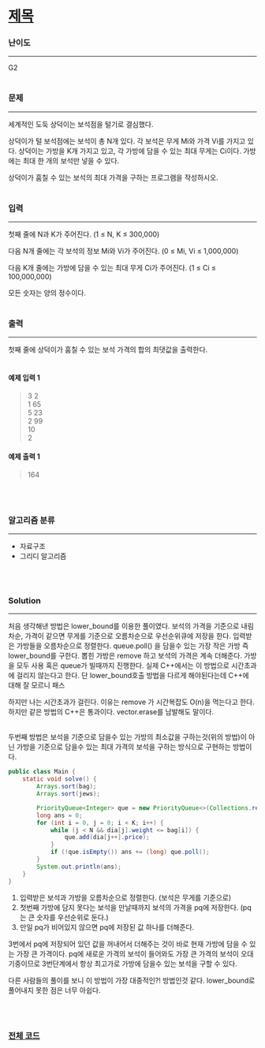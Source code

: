 # [제목](https://www.acmicpc.net/problem/1202)

### 난이도

***
G2
<br><br>

### 문제

***
세계적인 도둑 상덕이는 보석점을 털기로 결심했다.

상덕이가 털 보석점에는 보석이 총 N개 있다. 각 보석은 무게 Mi와 가격 Vi를 가지고 있다. 상덕이는 가방을 K개 가지고 있고, 각 가방에 담을 수 있는 최대 무게는 Ci이다. 가방에는 최대 한 개의 보석만 넣을
수 있다.

상덕이가 훔칠 수 있는 보석의 최대 가격을 구하는 프로그램을 작성하시오.
<br><br>

### 입력

***
첫째 줄에 N과 K가 주어진다. (1 ≤ N, K ≤ 300,000)

다음 N개 줄에는 각 보석의 정보 Mi와 Vi가 주어진다. (0 ≤ Mi, Vi ≤ 1,000,000)

다음 K개 줄에는 가방에 담을 수 있는 최대 무게 Ci가 주어진다. (1 ≤ Ci ≤ 100,000,000)

모든 숫자는 양의 정수이다.
<br><br>

### 출력

***
첫째 줄에 상덕이가 훔칠 수 있는 보석 가격의 합의 최댓값을 출력한다.
<br><br>

#### 예제 입력 1

> 3 2   
1 65    
5 23    
2 99    
10  
2

#### 예제 출력 1

> 164

<br><br>

### 알고리즘 분류

***

* 자료구조
* 그리디 알고리즘

<br><br>

### Solution

***


처음 생각해낸 방법은 lower_bound를 이용한 풀이였다. 보석의 가격을 기준으로 내림차순, 가격이 같으면 무게를 기준으로 오름차순으로 우선순위큐에 저장을 한다. 입력받은 가방들을 오름차순으로 정렬한다.
queue.poll() 을 담을수 있는 가장 작은 가방 즉 lower_bound를 구한다. 뽑힌 가방은 remove 하고 보석의 가격은 계속 더해준다. 가방을 모두 사용 혹은 queue가 빌때까지 진행한다. 실제
C++에서는 이 방법으로 시간초과에 걸리지 않는다고 한다. 단 lower_bound호출 방법을 다르게 해야된다는데 C++에 대해 잘 모르니 패스

하지만 나는 시간초과가 걸린다. 이유는 remove 가 시간복잡도 O(n)을 먹는다고 한다. 하지만 같은 방법의 C++은 통과이다. vector.erase를 남발해도 말이다.
<br><br>

두번째 방법은 보석을 기준으로 담을수 있는 가방의 최소값을 구하는것(위의 방법)이 아닌 가방을 기준으로 담을수 있는 최대 가격의 보석을 구하는 방식으로 구현하는 방법이다.

```java
public class Main {
    static void solve() {
        Arrays.sort(bag);
        Arrays.sort(jews);

        PriorityQueue<Integer> que = new PriorityQueue<>(Collections.reverseOrder());
        long ans = 0;
        for (int i = 0, j = 0; i < K; i++) {
            while (j < N && dia[j].weight <= bag[i]) {
                que.add(dia[j++].price);
            }
            if (!que.isEmpty()) ans += (long) que.poll();
        }
        System.out.println(ans);
    }
}
```

1. 입력받은 보석과 가방을 오름차순으로 정렬한다. (보석은 무게를 기준으로)
2. 첫번째 가방에 담지 못다는 보석을 만날때까지 보석의 가격을 pq에 저장한다. (pq는 큰 숫자를 우선순위로 둔다.)
3. 만일 pq가 비어있지 않으면 pq에 저장된 값 하나를 더해준다.

3번에서 pq에 저장되어 있던 값을 꺼내어서 더해주는 것이 바로 현재 가방에 담을 수 있는 가장 큰 가격이다. pq에 새로운 가격의 보석이 들어와도 가장 큰 가격의 보석이 오대기중이므로 3번단계에서 항상 최고가로
가방에 담을수 있는 보석을 구할 수 있다.

다른 사람들의 풀이를 보니 이 방법이 가장 대중적인?! 방법인것 같다. lower_bound로 풀어내지 못한 점은 너무 아쉽다.

<br><br>

### [전체 코드](https://github.com/Jungmin-Seo0527/CodingTest/blob/main/src/GreedyAlgorithm/BOJ1202_보석_도둑.java)
